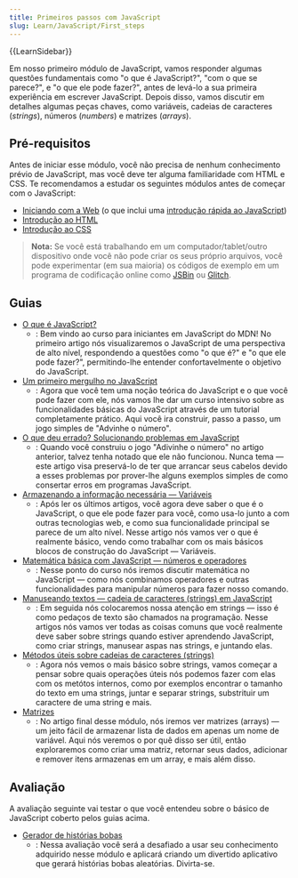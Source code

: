```yaml
---
title: Primeiros passos com JavaScript
slug: Learn/JavaScript/First_steps
---
```


{{LearnSidebar}}

Em nosso primeiro módulo de JavaScript, vamos responder algumas questões fundamentais como "o que é JavaScript?", "com o que se parece?", e "o que ele pode fazer?", antes de levá-lo a sua primeira experiência em escrever JavaScript. Depois disso, vamos discutir em detalhes algumas peças chaves, como variáveis, cadeias de caracteres (_strings_), números (_numbers_) e matrizes (_arrays_).

## Pré-requisitos

Antes de iniciar esse módulo, você não precisa de nenhum conhecimento prévio de JavaScript, mas você deve ter alguma familiaridade com HTML e CSS. Te recomendamos a estudar os seguintes módulos antes de começar com o JavaScript:

- [Iniciando com a Web](/pt-BR/docs/Learn/Getting_started_with_the_web) (o que inclui uma [introdução rápida ao JavaScript](/pt-BR/docs/Learn/Getting_started_with_the_web/JavaScript_basics))
- [Introdução ao HTML](/pt-BR/docs/Learn/HTML/Introduction_to_HTML)
- [Introdução ao CSS](/pt-BR/docs/Learn/CSS/First_steps)

> **Nota:** Se você está trabalhando em um computador/tablet/outro dispositivo onde você não pode criar os seus próprio arquivos, você pode experimentar (em sua maioria) os códigos de exemplo em um programa de codificação online como [JSBin](https://jsbin.com/) ou [Glitch](https://glitch.com/).

## Guias

- [O que é JavaScript?](/pt-BR/docs/Learn/JavaScript/First_steps/What_is_JavaScript)
  - : Bem vindo ao curso para iniciantes em JavaScript do MDN! No primeiro artigo nós visualizaremos o JavaScript de uma perspectiva de alto nível, respondendo a questões como "o que é?" e "o que ele pode fazer?", permitindo-lhe entender confortavelmente o objetivo do JavaScript.
- [Um primeiro mergulho no JavaScript](/pt-BR/docs/Learn/JavaScript/First_steps/A_first_splash)
  - : Agora que você tem uma noção teórica do JavaScript e o que você pode fazer com ele, nós vamos lhe dar um curso intensivo sobre as funcionalidades básicas do JavaScript através de um tutorial completamente prático. Aqui você ira construir, passo a passo, um jogo simples de "Advinhe o número".
- [O que deu errado? Solucionando problemas em JavaScript](/pt-BR/docs/Learn/JavaScript/First_steps/What_went_wrong)
  - : Quando você construiu o jogo "Adivinhe o número" no artigo anterior, talvez tenha notado que ele não funcionou. Nunca tema — este artigo visa preservá-lo de ter que arrancar seus cabelos devido a esses problemas por prover-lhe alguns exemplos simples de como consertar erros em programas JavaScript.
- [Armazenando a informação necessária — Variáveis](/pt-BR/docs/Learn/JavaScript/First_steps/Variables)
  - : Após ler os últimos artigos, você agora deve saber o que é o JavaScript, o que ele pode fazer para você, como usa-lo junto a com outras tecnologias web, e como sua funcionalidade principal se parece de um alto nível. Nesse artigo nós vamos ver o que é realmente básico, vendo como trabalhar com os mais básicos blocos de construção do JavaScript — Variáveis.
- [Matemática básica com JavaScript — números e operadores](/pt-BR/docs/Learn/JavaScript/First_steps/Math)
  - : Nesse ponto do curso nós iremos discutir matemática no JavaScript — como nós combinamos operadores e outras funcionalidades para manipular números para fazer nosso comando.
- [Manuseando textos — cadeia de caracteres (strings) em JavaScript](/pt-BR/docs/Learn/JavaScript/First_steps/Strings)
  - : Em seguida nós colocaremos nossa atenção em strings — isso é como pedaços de texto são chamados na programação. Nesse artigos nós vamos ver todas as coisas comuns que você realmente deve saber sobre strings quando estiver aprendendo JavaScript, como criar strings, manusear aspas nas strings, e juntando elas.
- [Métodos úteis sobre cadeias de caracteres (strings)](/pt-BR/docs/Learn/JavaScript/First_steps/Useful_string_methods)
  - : Agora nós vemos o mais básico sobre strings, vamos começar a pensar sobre quais operações úteis nós podemos fazer com elas com os metótos internos, como por exemplos encontrar o tamanho do texto em uma strings, juntar e separar strings, substrituir um caractere de uma string e mais.
- [Matrizes](/pt-BR/docs/Learn/JavaScript/First_steps/Arrays)
  - : No artigo final desse módulo, nós iremos ver matrizes (arrays) — um jeito fácil de armazenar lista de dados em apenas um nome de variável. Aqui nós veremos o por quê disso ser útil, então exploraremos como criar uma matriz, retornar seus dados, adicionar e remover itens armazenas em um array, e mais além disso.

## Avaliação

A avaliação seguinte vai testar o que você entendeu sobre o básico de JavaScript coberto pelos guias acima.

- [Gerador de histórias bobas](/pt-BR/docs/Learn/JavaScript/First_steps/Silly_story_generator)
  - : Nessa avaliação você será a desafiado a usar seu conhecimento adquirido nesse módulo e aplicará criando um divertido aplicativo que gerará histórias bobas aleatórias. Divirta-se.

